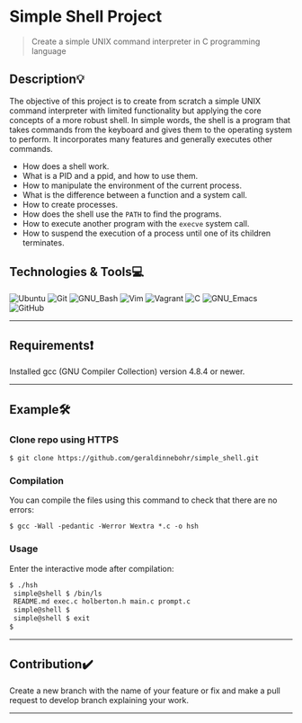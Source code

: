 # Simple Shell Project

> Create a simple UNIX command interpreter in C programming language

## Description:bulb:

The objective of this project is to create from scratch a simple UNIX command interpreter with limited functionality but applying the core concepts of a more robust shell. In simple words, the shell is a program that takes commands from the keyboard and gives them to the operating system to perform. It incorporates many features and generally executes other commands.

* How does a shell work.
* What is a PID and a ppid, and how to use them.
* How to manipulate the environment of the current process.
* What is the difference between a function and a system call.
* How to create processes.
* How does the shell use the ```PATH``` to find the programs.
* How to execute another program with the ```execve``` system call.
* How to suspend the execution of a process until one of its children terminates.

## Technologies & Tools:computer:

![Ubuntu](https://img.shields.io/badge/≡-Ubuntu-E95420?&style=flat-square&logo=Ubuntu&labelColor=282828)
![Git](https://img.shields.io/badge/≡-Git-F05032?logo=git&style=flat-square&labelColor=282828)
![GNU_Bash](https://img.shields.io/badge/≡-GNU_Bash-4EAA25?logo=GNU-Bash&style=flat-square&labelColor=282828)
![Vim](https://img.shields.io/badge/≡-Vim-019733?logo=Vim&style=flat-square&logoColor=019733&labelColor=282828)
![Vagrant](https://img.shields.io/badge/≡-Vagrant-1563FF?logo=Vagrant&style=flat-square&logoColor=1563FF&labelColor=282828)
![C](https://img.shields.io/badge/≡-C-A8B9CC?logo=C&style=flat-square&labelColor=282828)
![GNU_Emacs](https://img.shields.io/badge/≡-GNU_Emacs-7F5AB6?logo=GNU-Emacs&style=flat-square&labelColor=282828)
![GitHub](https://img.shields.io/badge/≡-GitHub-181717?logo=GitHub&style=flat-square&labelColor=282828)

---

## Requirements:exclamation:
Installed gcc (GNU Compiler Collection) version 4.8.4 or newer.

---

## Example:hammer_and_wrench:
### Clone repo using HTTPS
```
$ git clone https://github.com/geraldinnebohr/simple_shell.git
```

### Compilation
You can compile the files using this command to check that there are no errors:
```
$ gcc -Wall -pedantic -Werror Wextra *.c -o hsh
```

### Usage
Enter the interactive mode after compilation:
```bash
$ ./hsh
 simple@shell $ /bin/ls
 README.md exec.c holberton.h main.c prompt.c
 simple@shell $
 simple@shell $ exit
$
```
---

## Contribution:heavy_check_mark:
Create a new branch with the name of your feature or fix and make a pull request to develop branch explaining your work.

---
